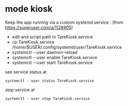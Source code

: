 # mode kiosk

Keep the app running via a custom systemd service : (from https://superuser.com/a/1128905)

- edit <username> and script path in TareKiosk.service
- cp TareKiosk.service /home/$USER/.config/systemd/user/TareKiosk.service
- systemctl --user daemon-reload
- systemctl --user enable TareKiosk.service
- systemctl --user start TareKiosk.service


see service status at

    systemctl --user status TareKiosk.service 

stop service at

    systemctl --user stop TareKiosk.service
